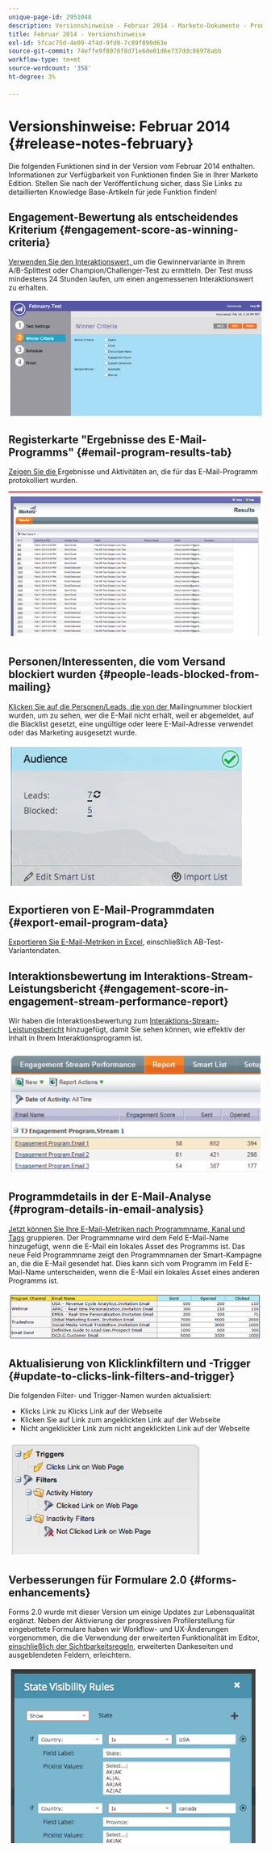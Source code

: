 ```yaml
---
unique-page-id: 2951048
description: Versionshinweise - Februar 2014 - Marketo-Dokumente - Produktdokumentation
title: Februar 2014 - Versionshinweise
exl-id: 5fcac75d-4e09-4f4d-9fd0-7c89f890d63e
source-git-commit: 74effe9f8078f8d71e6de01d6e737ddc86978abb
workflow-type: tm+mt
source-wordcount: '358'
ht-degree: 3%

---
```


# Versionshinweise: Februar 2014 {#release-notes-february}

Die folgenden Funktionen sind in der Version vom Februar 2014 enthalten. Informationen zur Verfügbarkeit von Funktionen finden Sie in Ihrer Marketo Edition. Stellen Sie nach der Veröffentlichung sicher, dass Sie Links zu detaillierten Knowledge Base-Artikeln für jede Funktion finden!

## Engagement-Bewertung als entscheidendes Kriterium {#engagement-score-as-winning-criteria}

[Verwenden Sie den Interaktionswert, ](/help/marketo/product-docs/email-marketing/email-programs/email-program-actions/email-test-a-b-test/define-the-a-b-test-winner-criteria.md) um die Gewinnervariante in Ihrem A/B-Splittest oder Champion/Challenger-Test zu ermitteln. Der Test muss mindestens 24 Stunden laufen, um einen angemessenen Interaktionswert zu erhalten.

![](assets/image2014-9-22-10-3a46-3a49.png)

## Registerkarte &quot;Ergebnisse des E-Mail-Programms&quot; {#email-program-results-tab}

[Zeigen Sie die ](/help/marketo/product-docs/email-marketing/email-programs/email-program-data/view-email-program-results.md) Ergebnisse und Aktivitäten an, die für das E-Mail-Programm protokolliert wurden.

![](assets/image2014-9-22-10-3a47-3a19.png)

## Personen/Interessenten, die vom Versand blockiert wurden {#people-leads-blocked-from-mailing}

[Klicken Sie auf die Personen/Leads, die von der ](/help/marketo/product-docs/email-marketing/email-programs/managing-people-in-email-programs/define-an-audience-with-a-smart-list.md) Mailingnummer blockiert wurden, um zu sehen, wer die E-Mail nicht erhält, weil er abgemeldet, auf die Blacklist gesetzt, eine ungültige oder leere E-Mail-Adresse verwendet oder das Marketing ausgesetzt wurde.

![](assets/image2014-9-22-10-3a47-3a42.png)

## Exportieren von E-Mail-Programmdaten {#export-email-program-data}

[Exportieren Sie E-Mail-Metriken in Excel](/help/marketo/product-docs/email-marketing/email-programs/email-program-data/export-email-program-dashboard-to-excel.md), einschließlich AB-Test-Variantendaten.

## Interaktionsbewertung im Interaktions-Stream-Leistungsbericht {#engagement-score-in-engagement-stream-performance-report}

Wir haben die Interaktionsbewertung zum [Interaktions-Stream-Leistungsbericht](/help/marketo/product-docs/email-marketing/drip-nurturing/reports-and-notifications/engagement-stream-performance-report.md) hinzugefügt, damit Sie sehen können, wie effektiv der Inhalt in Ihrem Interaktionsprogramm ist.

![](assets/image2014-9-22-10-3a50-3a36.png)

## Programmdetails in der E-Mail-Analyse {#program-details-in-email-analysis}

[Jetzt können Sie Ihre E-Mail-Metriken nach Programmname, Kanal und Tags](/help/marketo/product-docs/reporting/revenue-cycle-analytics/email-analysis/build-an-email-analysis-report-that-shows-program-information.md) gruppieren. Der Programmname wird dem Feld E-Mail-Name hinzugefügt, wenn die E-Mail ein lokales Asset des Programms ist. Das neue Feld Programmname zeigt den Programmnamen der Smart-Kampagne an, die die E-Mail gesendet hat. Dies kann sich vom Programm im Feld E-Mail-Name unterscheiden, wenn die E-Mail ein lokales Asset eines anderen Programms ist.

![](assets/image2014-9-22-10-3a50-3a57.png)

## Aktualisierung von Klicklinkfiltern und -Trigger {#update-to-clicks-link-filters-and-trigger}

Die folgenden Filter- und Trigger-Namen wurden aktualisiert:

* Klicks Link zu Klicks Link auf der Webseite
* Klicken Sie auf Link zum angeklickten Link auf der Webseite
* Nicht angeklickter Link zum nicht angeklickten Link auf der Webseite

![](assets/image2014-9-22-10-3a51-3a31.png)

## Verbesserungen für Formulare 2.0 {#forms-enhancements}

Forms 2.0 wurde mit dieser Version um einige Updates zur Lebensqualität ergänzt. Neben der Aktivierung der progressiven Profilerstellung für eingebettete Formulare haben wir Workflow- und UX-Änderungen vorgenommen, die die Verwendung der erweiterten Funktionalität im Editor, [einschließlich der Sichtbarkeitsregeln](/help/marketo/product-docs/demand-generation/forms/form-fields/dynamically-toggle-visibility-of-a-form-field.md), erweiterten Dankeseiten und ausgeblendeten Feldern, erleichtern.

![](assets/image2014-9-22-10-3a51-3a54.png)

